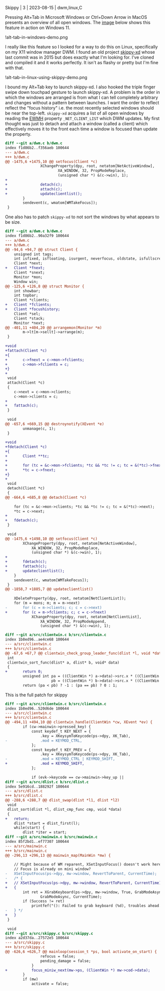Skippy | 3 | 2023-08-15 | dwm,linux,C

Pressing Alt+Tab in Microsoft Windows or Ctrl+Down Arrow in MacOS presents an overview of all open windows. The [image](https://www.windowslatest.com/2021/11/04/microsoft-is-bringing-windows-11-snap-groups-to-alttab-and-task-view/) below shows this feature in action on Windows 11.

!alt-tab-in-windows-demo.png

I really like this feature so I looked for a way to do this on Linux, specifically on my X11 window manager DWM. I found an old project [skippy-xd](https://github.com/richardgv/skippy-xd) whose last commit was in 2015 but does exactly what I'm looking for. I've cloned and compiled it and it works perfectly. It isn't as flashy or pretty but I'm fine with that.

!alt-tab-in-linux-using-skippy-demo.png

I bound my Alt+Tab key to launch skippy-xd. I also hooked the triple finger swipe down touchpad gesture to launch skippy-xd. A problem is the order in which the windows are arranged is from what I can tell completely arbitrary and changes without a pattern between launches. I want the order to reflect reflect the "focus history" i.e. the most recently selected windows should be near the top-left. `skippy-xd` acquires a list of all open windows by reading the [EWMH](https://specifications.freedesktop.org/wm-spec/wm-spec-1.3.html) property `_NET_CLIENT_LIST` which DWM updates. My first thought was just to detach and attach a window (called a client) which effectively moves it to the front each time a window is focused than update the property.

```diff
diff --git a/dwm.c b/dwm.c
index f1d86b2..f356aeb 100644
--- a/dwm.c
+++ b/dwm.c
@@ -1475,6 +1475,10 @@ setfocus(Client *c)
                XChangeProperty(dpy, root, netatom[NetActiveWindow],
                        XA_WINDOW, 32, PropModeReplace,
                        (unsigned char *) &(c->win), 1);
+
+               detach(c);
+               attach(c);
+               updateclientlist();
        }
        sendevent(c, wmatom[WMTakeFocus]);
 }
```

One also has to patch `skippy-xd` to not sort the windows by what appears to be size.

```diff
diff --git a/dwm.c b/dwm.c
index f1d86b2..90a32f9 100644
--- a/dwm.c
+++ b/dwm.c
@@ -94,6 +94,7 @@ struct Client {
 	unsigned int tags;
 	int isfixed, isfloating, isurgent, neverfocus, oldstate, isfullscreen;
 	Client *next;
+	Client *fnext;
 	Client *snext;
 	Monitor *mon;
 	Window win;
@@ -125,6 +126,8 @@ struct Monitor {
 	int showbar;
 	int topbar;
 	Client *clients;
+	Client *fclients;
+	Client *focushistory;
 	Client *sel;
 	Client *stack;
 	Monitor *next;
@@ -401,11 +404,20 @@ arrangemon(Monitor *m)
 		m->lt[m->sellt]->arrange(m);
 }
 
+void
+fattach(Client *c)
+{
+       c->fnext = c->mon->fclients;
+       c->mon->fclients = c;
+}
+
 void
 attach(Client *c)
 {
 	c->next = c->mon->clients;
 	c->mon->clients = c;
+
+	fattach(c);
 }
 
 void
@@ -657,6 +669,15 @@ destroynotify(XEvent *e)
 		unmanage(c, 1);
 }
 
+void
+fdetach(Client *c)
+{
+       Client **tc;
+
+       for (tc = &c->mon->fclients; *tc && *tc != c; tc = &(*tc)->fnext);
+       *tc = c->fnext;
+}
+
 void
 detach(Client *c)
 {
@@ -664,6 +685,8 @@ detach(Client *c)
 
 	for (tc = &c->mon->clients; *tc && *tc != c; tc = &(*tc)->next);
 	*tc = c->next;
+
+	fdetach(c);
 }
 
 void
@@ -1475,6 +1498,10 @@ setfocus(Client *c)
 		XChangeProperty(dpy, root, netatom[NetActiveWindow],
 			XA_WINDOW, 32, PropModeReplace,
 			(unsigned char *) &(c->win), 1);
+
+		fdetach(c);
+		fattach(c);
+		updateclientlist();
 	}
 	sendevent(c, wmatom[WMTakeFocus]);
 }
@@ -1858,7 +1885,7 @@ updateclientlist()
 
 	XDeleteProperty(dpy, root, netatom[NetClientList]);
 	for (m = mons; m; m = m->next)
-		for (c = m->clients; c; c = c->next)
+		for (c = m->fclients; c; c = c->fnext)
 			XChangeProperty(dpy, root, netatom[NetClientList],
 				XA_WINDOW, 32, PropModeAppend,
 				(unsigned char *) &(c->win), 1);
```

```diff
diff --git a/src/clientwin.c b/src/clientwin.c
index 1b8ed96..ae4ce68 100644
--- a/src/clientwin.c
+++ b/src/clientwin.c
@@ -67,6 +67,7 @@ clientwin_check_group_leader_func(dlist *l, void *data)
 int
 clientwin_sort_func(dlist* a, dlist* b, void* data)
 {
+       return 0;
        unsigned int pa = ((ClientWin *) a->data)->src.x * ((ClientWin *) a->data)->src.y,
                     pb = ((ClientWin *) b->data)->src.x * ((ClientWin *) b->data)->src.y;
        return (pa < pb) ? -1 : (pa == pb) ? 0 : 1;
```

This is the full patch for skippy

```diff
diff --git a/src/clientwin.c b/src/clientwin.c
index 1b8ed96..520d6de 100644
--- a/src/clientwin.c
+++ b/src/clientwin.c
@@ -494,11 +494,10 @@ clientwin_handle(ClientWin *cw, XEvent *ev) {
 		if (cw->mainwin->pressed_key) {
 			const keydef_t KEY_NEXT = {
 				.key = XKeysymToKeycode(ps->dpy, XK_Tab),
-				.mod = KEYMOD_CTRL,
 			};
 			const keydef_t KEY_PREV = {
 				.key = XKeysymToKeycode(ps->dpy, XK_Tab),
-				.mod = KEYMOD_CTRL | KEYMOD_SHIFT,
+				.mod = KEYMOD_SHIFT,
 			};
 
 			if (evk->keycode == cw->mainwin->key_up ||
diff --git a/src/dlist.c b/src/dlist.c
index 5e916cd..188292f 100644
--- a/src/dlist.c
+++ b/src/dlist.c
@@ -288,6 +288,7 @@ dlist_swap(dlist *l1, dlist *l2)
 void
 dlist_sort(dlist *l, dlist_cmp_func cmp, void *data)
 {
+	return;
 	dlist *start = dlist_first(l);
 	while(start) {
 		dlist *iter = start;
diff --git a/src/mainwin.c b/src/mainwin.c
index 85f2bd1..ef77307 100644
--- a/src/mainwin.c
+++ b/src/mainwin.c
@@ -296,13 +296,13 @@ mainwin_map(MainWin *mw) {
 
 	// Might because of WM reparent, XSetInputFocus() doesn't work here
 	// Focus is already on mini window?
-	XSetInputFocus(ps->dpy, mw->window, RevertToParent, CurrentTime);
-	/* {
+	// XSetInputFocus(ps->dpy, mw->window, RevertToParent, CurrentTime);
+	{
 		int ret = XGrabKeyboard(ps->dpy, mw->window, True, GrabModeAsync,
 				GrabModeAsync, CurrentTime);
 		if (Success != ret)
 			printfef("(): Failed to grab keyboard (%d), troubles ahead.", ret);
-	} */
+	}
 }
 
 void
diff --git a/src/skippy.c b/src/skippy.c
index a2d37da..27572e5 100644
--- a/src/skippy.c
+++ b/src/skippy.c
@@ -626,6 +626,7 @@ mainloop(session_t *ps, bool activate_on_start) {
 				refocus = false;
 				pending_damage = false;
 			}
+			focus_miniw_next(mw->ps, (ClientWin *) mw->cod->data);
 		}
 		if (mw)
 			activate = false;
```
